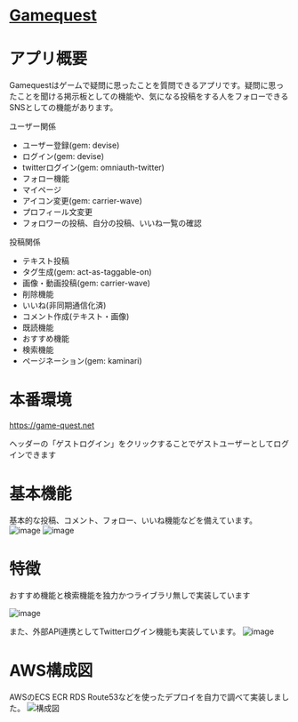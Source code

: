 # [Gamequest](https://game-quest.net)

# アプリ概要
Gamequestはゲームで疑問に思ったことを質問できるアプリです。疑問に思ったことを聞ける掲示板としての機能や、気になる投稿をする人をフォローできるSNSとしての機能があります。

ユーザー関係
- ユーザー登録(gem: devise)
- ログイン(gem: devise)
- twitterログイン(gem: omniauth-twitter)
- フォロー機能
- マイページ
- アイコン変更(gem: carrier-wave)
- プロフィール文変更
- フォロワーの投稿、自分の投稿、いいね一覧の確認

投稿関係
- テキスト投稿
- タグ生成(gem: act-as-taggable-on)
- 画像・動画投稿(gem: carrier-wave)
- 削除機能
- いいね(非同期通信化済)
- コメント作成(テキスト・画像)
- 既読機能　
- おすすめ機能
- 検索機能
- ページネーション(gem: kaminari)

# 本番環境
https://game-quest.net

ヘッダーの「ゲストログイン」をクリックすることでゲストユーザーとしてログインできます

# 基本機能
基本的な投稿、コメント、フォロー、いいね機能などを備えています。
![image](https://user-images.githubusercontent.com/65850089/111410978-1b7e5e80-871d-11eb-801f-dd97d36683c3.png)
![image](https://user-images.githubusercontent.com/65850089/111411108-52547480-871d-11eb-801b-eb43002a4969.png)

# 特徴
おすすめ機能と検索機能を独力かつライブラリ無しで実装しています

![image](https://user-images.githubusercontent.com/65850089/111411519-0e15a400-871e-11eb-90da-52c00b434265.png)

また、外部API連携としてTwitterログイン機能も実装しています。
![image](https://user-images.githubusercontent.com/65850089/111413128-086d8d80-8721-11eb-8604-65bb95f4847f.png)

# AWS構成図
AWSのECS ECR RDS Route53などを使ったデプロイを自力で調べて実装しました。
![構成図](https://user-images.githubusercontent.com/65850089/111438267-64e3a380-8747-11eb-8c3b-c35bfd43bae9.png)
